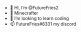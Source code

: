- 👋 Hi, I’m @FutureFries2
- 👀 Minecrafter
- 🌱 I’m looking to learn coding
- 📫 FutureFries#8331 my discord

<!---
FutureFries2/FutureFries2 is a ✨ special ✨ repository because its `README.md` (this file) appears on your GitHub profile.
You can click the Preview link to take a look at your changes.
--->
